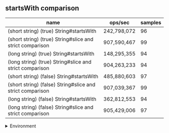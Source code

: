 ## startsWith comparison

|name|ops/sec|samples|
|-|-|-|
|(short string) (true) String#startsWith|242,798,072|96|
|(short string) (true) String#slice and strict comparison|907,590,467|99|
|(long string) (true) String#startsWith|148,295,355|94|
|(long string) (true) String#slice and strict comparison|904,263,233|94|
|(short string) (false) String#startsWith|485,880,603|97|
|(short string) (false) String#slice and strict comparison|907,039,367|99|
|(long string) (false) String#startsWith|362,812,553|94|
|(long string) (false) String#slice and strict comparison|905,429,006|97|


<details>
<summary>Environment</summary>

* __Machine:__ linux x64 | 4 vCPUs | 15.2GB Mem
* __Run:__ Sat May 04 2024 01:43:59 GMT+0000 (Coordinated Universal Time)
</details>

<!--
{"environment":{"platform":"linux","arch":"x64","cpus":4,"totalMemory":15.245216369628906},"benchmarks":[{"name":"(short string) (true) String#startsWith","opsSec":242798071.65754873,"samples":7},{"name":"(short string) (true) String#slice and strict comparison","opsSec":907590466.8526926,"samples":7},{"name":"(long string) (true) String#startsWith","opsSec":148295354.7681286,"samples":6},{"name":"(long string) (true) String#slice and strict comparison","opsSec":904263233.1583979,"samples":6},{"name":"(short string) (false) String#startsWith","opsSec":485880602.74860084,"samples":8},{"name":"(short string) (false) String#slice and strict comparison","opsSec":907039366.5681862,"samples":6},{"name":"(long string) (false) String#startsWith","opsSec":362812552.52354395,"samples":6},{"name":"(long string) (false) String#slice and strict comparison","opsSec":905429006.4895799,"samples":7}]}-->
